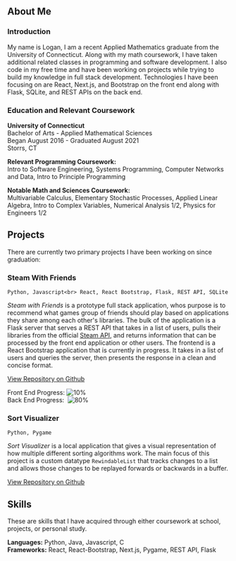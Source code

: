 ## About Me

### Introduction

My name is Logan, I am a recent Applied Mathematics graduate from the University of Connecticut. Along with my math coursework, I have taken additional related classes in programming and software development. I also code in my free time and have been working on projects while trying to build my knowledge in full stack development. Technologies I have been focusing on are React, Next.js, and Bootstrap on the front end along with Flask, SQLite, and REST APIs on the back end.

### Education and Relevant Coursework

**University of Connecticut**<br>
Bachelor of Arts - Applied Mathematical Sciences<br>
Began August 2016 - Graduated August 2021<br>
Storrs, CT

**Relevant Programming Coursework:**<br>
Intro to Software Engineering, Systems Programming, Computer Networks and Data, Intro to Principle Programming

**Notable Math and Sciences Coursework:**<br>
Multivariable Calculus, Elementary Stochastic Processes, Applied Linear Algebra, Intro to Complex Variables, Numerical Analysis 1/2, Physics for Engineers 1/2

## Projects

There are currently two primary projects I have been working on since graduation:

### Steam With Friends
`Python, Javascript<br>
React, React Bootstrap, Flask, REST API, SQLite`

_Steam with Friends_ is a prototype full stack application, whos purpose is to recommend what games group of friends should play based on applications they share among each other's libraries. The bulk of the application is a Flask server that serves a REST API that takes in a list of users, pulls their libraries from the official [Steam API](https://steamcommunity.com/dev), and returns information that can be processed by the front end application or other users. The frontend is a React Bootstrap application that is currently in progress. It takes in a list of users and queries the server, then presents the response in a clean and concise format.

[View Repository on Github](https://github.com/loganstracy/steam-with-friends)

Front End Progress: ![10%](https://progress-bar.dev/10)<br>
Back End Progress: &nbsp;![80%](https://progress-bar.dev/80)

### Sort Visualizer
`Python, Pygame`

_Sort Visualizer_ is a local application that gives a visual representation of how multiple different sorting algorithms work. The main focus of this project is a custom datatype `RewindableList` that tracks changes to a list and allows those changes to be replayed forwards or backwards in a buffer.

[View Repository on Github](https://github.com/loganstracy/Sort-Visualizer)

## Skills
These are skills that I have acquired through either coursework at school, projects, or personal study.

**Languages:** Python, Java, Javascript, C<br>
**Frameworks:** React, React-Bootstrap, Next.js, Pygame, REST API, Flask
